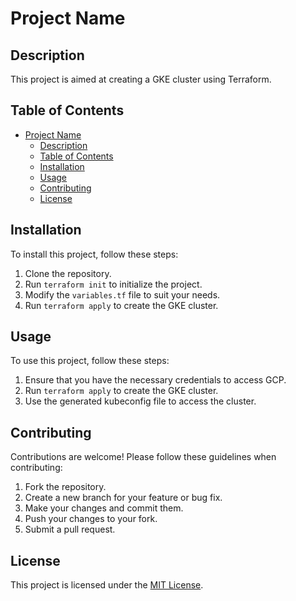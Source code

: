 # Project Name

## Description

This project is aimed at creating a GKE cluster using Terraform.

## Table of Contents

- [Project Name](#project-name)
  - [Description](#description)
  - [Table of Contents](#table-of-contents)
  - [Installation](#installation)
  - [Usage](#usage)
  - [Contributing](#contributing)
  - [License](#license)

## Installation

To install this project, follow these steps:

1. Clone the repository.
2. Run `terraform init` to initialize the project.
3. Modify the `variables.tf` file to suit your needs.
4. Run `terraform apply` to create the GKE cluster.

## Usage

To use this project, follow these steps:

1. Ensure that you have the necessary credentials to access GCP.
2. Run `terraform apply` to create the GKE cluster.
3. Use the generated kubeconfig file to access the cluster.

## Contributing

Contributions are welcome! Please follow these guidelines when contributing:

1. Fork the repository.
2. Create a new branch for your feature or bug fix.
3. Make your changes and commit them.
4. Push your changes to your fork.
5. Submit a pull request.

## License

This project is licensed under the [MIT License](LICENSE).
